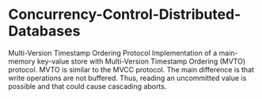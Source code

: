 # Concurrency-Control-Distributed-Databases
Multi-Version Timestamp Ordering Protocol
Implementation of a main-memory key-value store with Multi-Version Timestamp Ordering (MVTO) protocol.
MVTO is similar to the MVCC protocol. The main difference is that write operations are not buffered.
Thus, reading an uncommitted value is possible and that could cause cascading aborts.
